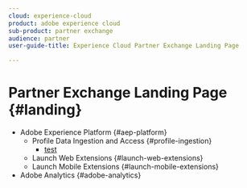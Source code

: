 ```yaml
---
cloud: experience-cloud
product: adobe experience cloud
sub-product: partner exchange
audience: partner
user-guide-title: Experience Cloud Partner Exchange Landing Page

---
```


# Partner Exchange Landing Page {#landing}

+ Adobe Experience Platform {#aep-platform}
  + Profile Data Ingestion and Access {#profile-ingestion}
    + [test](test.md)
  + Launch Web Extensions {#launch-web-extensions}
  + Launch Mobile Extensions {#launch-mobile-extensions}
+ Adobe Analytics {#adobe-analytics}
